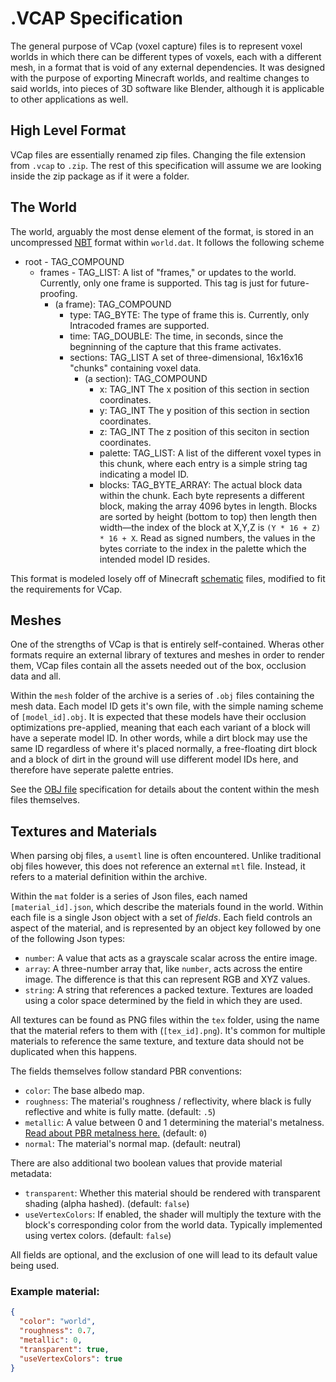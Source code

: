 # .VCAP Specification
The general purpose of VCap (voxel capture) files is to represent voxel worlds in which there can be different types of voxels, each with a different mesh, in a format that is void of any external dependencies. It was designed with the purpose of exporting Minecraft worlds, and realtime changes to said worlds, into pieces of 3D software like Blender, although it is applicable to other applications as well.

## High Level Format
VCap files are essentially renamed zip files. Changing the file extension from `.vcap` to `.zip`. The rest of this specification will assume we are looking inside the zip package as if it were a folder.

## The World
The world, arguably the most dense element of the format, is stored in an uncompressed [NBT](https://wiki.vg/NBT) format within `world.dat`. It follows the following scheme

- root - TAG_COMPOUND
    - frames - TAG_LIST: A list of "frames," or updates to the world. Currently, only one frame
    is supported. This tag is just for future-proofing.
        - (a frame): TAG_COMPOUND
            - type: TAG_BYTE: The type of frame this is. Currently, only Intracoded frames are supported.
            - time: TAG_DOUBLE: The time, in seconds, since the begninning of the capture that this frame activates.
            - sections: TAG_LIST A set of three-dimensional, 16x16x16 "chunks" containing voxel data.
                - (a section): TAG_COMPOUND
                    - x: TAG_INT The x position of this section in section coordinates.
                    - y: TAG_INT The y position of this section in section coordinates.
                    - z: TAG_INT The z position of this seciton in section coordinates.
                    - palette: TAG_LIST: A list of the different voxel types in this chunk, where each entry is a simple string tag indicating a model ID.
                    - blocks: TAG_BYTE_ARRAY: The actual block data within the chunk. Each byte represents a different block, making the array 4096 bytes in length. Blocks are sorted by height (bottom to top) then length then width—the index of the block at X,Y,Z is `(Y * 16 + Z) * 16 + X`. Read as signed numbers, the values in the bytes corriate to the index in the palette which the intended model ID resides.

This format is modeled losely off of Minecraft [schematic](https://minecraft.fandom.com/wiki/Schematic_file_format) files, modified to fit the requirements for VCap.

## Meshes
One of the strengths of VCap is that is entirely self-contained. Wheras other formats require an external library of textures and meshes in order to render them, VCap files contain all the assets needed out of the box, occlusion data and all.

Within the `mesh` folder of the archive is a series of `.obj` files containing the mesh data. Each model ID gets it's own file, with the simple naming scheme of `[model_id].obj`. It is expected that these models have their occlusion optimizations pre-applied, meaning that each each variant of a block will have a seperate model ID. In other words, while a dirt block may use the same ID regardless of where it's placed normally, a free-floating dirt block and a block of dirt in the ground will use different model IDs here,
and therefore have seperate palette entries.

See the [OBJ file](https://en.wikipedia.org/wiki/Wavefront_.obj_file) specification for details about the content within the mesh files themselves.

## Textures and Materials
When parsing obj files, a `usemtl` line is often encountered. Unlike traditional obj files however, this does not reference an external `mtl` file.
Instead, it refers to a material definition within the archive.

Within the `mat` folder is a series of Json files, each named `[material_id].json`, which describe the materials found in the world. Within each file is a single Json object with a set of *fields*. Each field controls an aspect of the material, and is represented by an object key followed by one of the following Json types:
* `number`: A value that acts as a grayscale scalar across the entire image.
* `array`: A three-number array that, like `number`, acts across the entire image. The difference is that this can represent RGB and XYZ values.
* `string`: A string that references a packed texture. Textures are loaded using a color space determined by the field in which they are used.

All textures can be found as PNG files within the `tex` folder, using the name that the material refers to them with (`[tex_id].png`). It's common for multiple materials to reference the same texture, and texture data should not be duplicated when this happens.

The fields themselves follow standard PBR conventions:
* `color`: The base albedo map.
* `roughness`: The material's roughness / reflectivity, where black is fully reflective and white is fully matte. (default: `.5`)
* `metallic`: A value between 0 and 1 determining the material's metalness. [Read about PBR metalness here.](https://www.chaosgroup.com/blog/understanding-metalness) (default: `0`)
* `normal`: The material's normal map. (default: neutral)

There are also additional two boolean values that provide material metadata:
* `transparent`: Whether this material should be rendered with transparent shading (alpha hashed). (default: `false`)
* `useVertexColors`: If enabled, the shader will multiply the texture with the block's corresponding color from the world data. Typically implemented using vertex colors. (default: `false`) 

All fields are optional, and the exclusion of one will lead to its default value being used.


### Example material:
```json
{
  "color": "world",
  "roughness": 0.7,
  "metallic": 0,
  "transparent": true,
  "useVertexColors": true
}
```